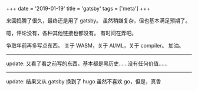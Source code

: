 +++
date = '2019-01-19'
title = 'gatsby'
tags = ['meta']
+++

来回捣腾了很久，最终还是用了 gatsby。
虽然稍嫌复杂，但也基本满足预期了。

嗯，评论没有，各种其他链接也都没有。
有时间在弄吧。

争取年前再多写点东西。
关于 WASM，关于 AI/ML，关于 compiler。
加油。

---

update:
又看了看之前写的东西，基本都是黑历史……没有任何价值……

---

update:
结果又从 gatsby 换到了 hugo
虽然不喜欢 go，但是，真香
